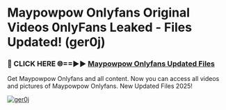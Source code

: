 # Maypowpow Onlyfans Original Videos 0nlyFans Leaked - Files Updated! (ger0j)

<h3>🔴 CLICK HERE 🌐==►► <a href="https://tinyurl.com/3hn5wdd3" rel="nofollow">Maypowpow Onlyfans Updated Files</a></h3>

Get Maypowpow Onlyfans and all content. Now you can access all videos and pictures of Maypowpow Onlyfans. New Updated Files 2025!

[![ger0j](https://i.imgur.com/4HnBqBT.gif)](https://tinyurl.com/3hn5wdd3)
